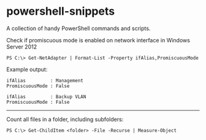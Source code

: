 # powershell-snippets
A collection of handy PowerShell commands and scripts.


Check if promiscuous mode is enabled on network interface in Windows Server 2012

```
PS C:\> Get-NetAdapter | Format-List -Property ifAlias,PromiscuousMode
```

Example output:
```
ifAlias         : Management
PromiscuousMode : False

ifAlias         : Backup VLAN
PromiscuousMode : False
```

---

Count all files in a folder, including subfolders:

```
PS C:\> Get-ChildItem <folder> -File -Recurse | Measure-Object
```
